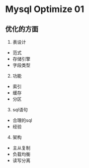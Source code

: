 # Mysql Optimize 01

<!--more-->
## 优化的方面
1. 表设计
- 范式
- 存储引擎
- 字段类型
2. 功能
- 索引
- 缓存
- 分区
3. sql语句
- 合理的sql
- 经验
4. 架构
- 主从复制
- 负载均衡
- 读写分离
